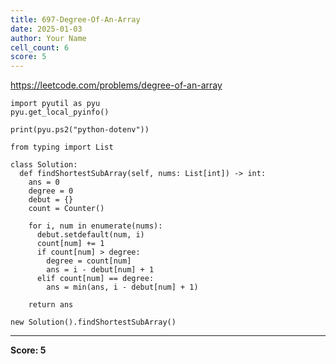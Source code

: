 ```yaml
---
title: 697-Degree-Of-An-Array
date: 2025-01-03
author: Your Name
cell_count: 6
score: 5
---
```


https://leetcode.com/problems/degree-of-an-array


```
import pyutil as pyu
pyu.get_local_pyinfo()
```


```
print(pyu.ps2("python-dotenv"))
```


```
from typing import List
```


```
class Solution:
  def findShortestSubArray(self, nums: List[int]) -> int:
    ans = 0
    degree = 0
    debut = {}
    count = Counter()

    for i, num in enumerate(nums):
      debut.setdefault(num, i)
      count[num] += 1
      if count[num] > degree:
        degree = count[num]
        ans = i - debut[num] + 1
      elif count[num] == degree:
        ans = min(ans, i - debut[num] + 1)

    return ans
```


```
new Solution().findShortestSubArray()
```


---
**Score: 5**